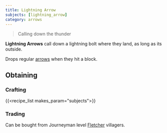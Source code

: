 ```yaml
---
title: Lightning Arrow
subjects: [lightning_arrow]
category: arrows
---
```

> Calling down the thunder

**Lightning Arrows** call down a lightning bolt where they land, as long as its outside.

Drops regular [arrows](https://minecraft.fandom.com/wiki/Arrow) when they hit a block.

Obtaining
---------

### Crafting

{{<recipe_list makes_param="subjects">}}

### Trading
Can be bought from Journeyman level [Fletcher](https://minecraft.fandom.com/wiki/Trading#Fletcher) villagers.